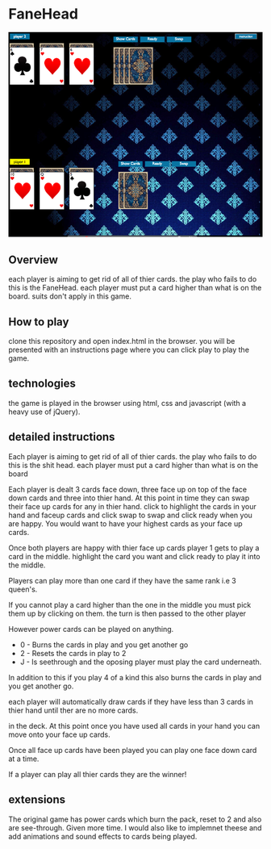 # FaneHead

![](images/screenShot.png)

## Overview

each player is aiming to get rid of all of thier cards. the play who fails to do this is the FaneHead. each player must put a card higher than what is on the board. suits don't apply in this game.

## How to play

clone this repository and open index.html in the browser. you will be presented with an instructions page where you can click play to play the game.

## technologies

the game is played in the browser using html, css and javascript (with a heavy use of jQuery).

## detailed instructions

Each player is aiming to get rid of all of thier cards. the play who fails to do this is the shit head.  each player must put a card higher than what is on the board

Each player is dealt 3 cards face down, three face up on top of the face down cards and three into thier hand. At this point in time they can swap their face up cards for any in thier hand. click to highlight the cards in your hand and faceup cards and click swap to swap and click ready when you are happy.  You would want to have your highest cards as your face up cards.

Once both players are happy with thier face up cards player 1 gets to play a card in the middle.  highlight the card you want and click ready to play it into the middle.

Players can play more than one card if they have the same rank i.e 3 queen's.

If you cannot play a card higher than the one in the middle you must pick them up by clicking on them.  the turn is then passed to the other player

However power cards can be played on anything.

 * 0 - Burns the cards in play and you get another go
 * 2 - Resets the cards in play to 2
 * J - Is seethrough and the oposing player must play the card underneath.

In addition to this if you play 4 of a kind this also burns the cards in play and you get another go.

each player will automatically draw cards if they have less than 3 cards in thier hand until ther are no more cards.

in the deck. At this point once you have used all cards in your hand you can move onto your face up cards.

Once all face up cards have been played you can play one face down card at a time.

If a player can play all thier cards they are the winner!

## extensions 

The original game has power cards which burn the pack, reset to 2 and also are see-through. Given more time. I would also like to implemnet theese and add animations and sound effects to cards being played.



